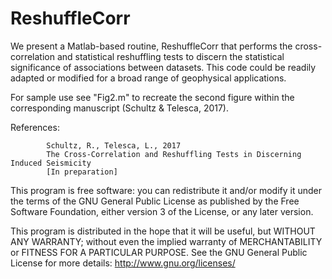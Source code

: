 # ReshuffleCorr

We present a Matlab-based routine, ReshuffleCorr that performs the cross-correlation and statistical reshuffling tests to discern the statistical significance of associations between datasets.  This code could be readily adapted or modified for a broad range of geophysical applications.

For sample use see "Fig2.m" to recreate the second figure within the corresponding manuscript (Schultz & Telesca, 2017).

References: 
            
            Schultz, R., Telesca, L., 2017
            The Cross-Correlation and Reshuffling Tests in Discerning Induced Seismicity
            [In preparation]

This program is free software: you can redistribute it and/or modify it under the terms of the GNU General Public License as published by the Free Software Foundation, either version 3 of the License, or any later version.

This program is distributed in the hope that it will be useful, but WITHOUT ANY WARRANTY; without even the implied warranty of MERCHANTABILITY or FITNESS FOR A PARTICULAR PURPOSE.  See the GNU General Public License for more details: http://www.gnu.org/licenses/
